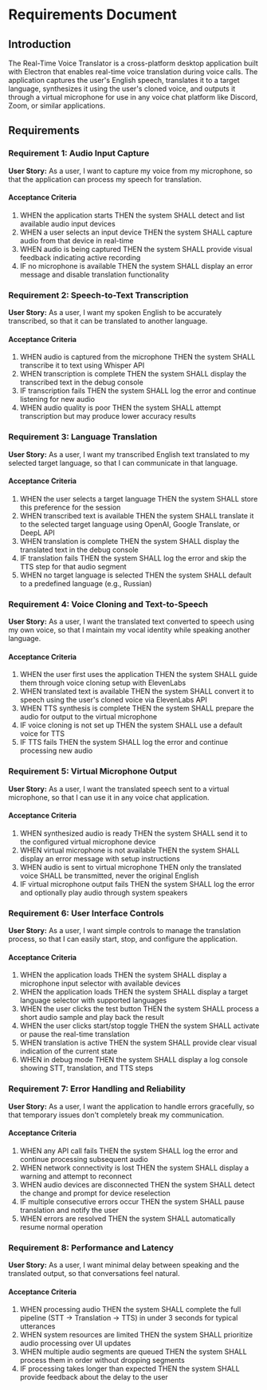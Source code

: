 # Requirements Document

## Introduction

The Real-Time Voice Translator is a cross-platform desktop application built with Electron that enables real-time voice translation during voice calls. The application captures the user's English speech, translates it to a target language, synthesizes it using the user's cloned voice, and outputs it through a virtual microphone for use in any voice chat platform like Discord, Zoom, or similar applications.

## Requirements

### Requirement 1: Audio Input Capture

**User Story:** As a user, I want to capture my voice from my microphone, so that the application can process my speech for translation.

#### Acceptance Criteria

1. WHEN the application starts THEN the system SHALL detect and list available audio input devices
2. WHEN a user selects an input device THEN the system SHALL capture audio from that device in real-time
3. WHEN audio is being captured THEN the system SHALL provide visual feedback indicating active recording
4. IF no microphone is available THEN the system SHALL display an error message and disable translation functionality

### Requirement 2: Speech-to-Text Transcription

**User Story:** As a user, I want my spoken English to be accurately transcribed, so that it can be translated to another language.

#### Acceptance Criteria

1. WHEN audio is captured from the microphone THEN the system SHALL transcribe it to text using Whisper API
2. WHEN transcription is complete THEN the system SHALL display the transcribed text in the debug console
3. IF transcription fails THEN the system SHALL log the error and continue listening for new audio
4. WHEN audio quality is poor THEN the system SHALL attempt transcription but may produce lower accuracy results

### Requirement 3: Language Translation

**User Story:** As a user, I want my transcribed English text translated to my selected target language, so that I can communicate in that language.

#### Acceptance Criteria

1. WHEN the user selects a target language THEN the system SHALL store this preference for the session
2. WHEN transcribed text is available THEN the system SHALL translate it to the selected target language using OpenAI, Google Translate, or DeepL API
3. WHEN translation is complete THEN the system SHALL display the translated text in the debug console
4. IF translation fails THEN the system SHALL log the error and skip the TTS step for that audio segment
5. WHEN no target language is selected THEN the system SHALL default to a predefined language (e.g., Russian)

### Requirement 4: Voice Cloning and Text-to-Speech

**User Story:** As a user, I want the translated text converted to speech using my own voice, so that I maintain my vocal identity while speaking another language.

#### Acceptance Criteria

1. WHEN the user first uses the application THEN the system SHALL guide them through voice cloning setup with ElevenLabs
2. WHEN translated text is available THEN the system SHALL convert it to speech using the user's cloned voice via ElevenLabs API
3. WHEN TTS synthesis is complete THEN the system SHALL prepare the audio for output to the virtual microphone
4. IF voice cloning is not set up THEN the system SHALL use a default voice for TTS
5. IF TTS fails THEN the system SHALL log the error and continue processing new audio

### Requirement 5: Virtual Microphone Output

**User Story:** As a user, I want the translated speech sent to a virtual microphone, so that I can use it in any voice chat application.

#### Acceptance Criteria

1. WHEN synthesized audio is ready THEN the system SHALL send it to the configured virtual microphone device
2. WHEN virtual microphone is not available THEN the system SHALL display an error message with setup instructions
3. WHEN audio is sent to virtual microphone THEN only the translated voice SHALL be transmitted, never the original English
4. IF virtual microphone output fails THEN the system SHALL log the error and optionally play audio through system speakers

### Requirement 6: User Interface Controls

**User Story:** As a user, I want simple controls to manage the translation process, so that I can easily start, stop, and configure the application.

#### Acceptance Criteria

1. WHEN the application loads THEN the system SHALL display a microphone input selector with available devices
2. WHEN the application loads THEN the system SHALL display a target language selector with supported languages
3. WHEN the user clicks the test button THEN the system SHALL process a short audio sample and play back the result
4. WHEN the user clicks start/stop toggle THEN the system SHALL activate or pause the real-time translation
5. WHEN translation is active THEN the system SHALL provide clear visual indication of the current state
6. WHEN in debug mode THEN the system SHALL display a log console showing STT, translation, and TTS steps

### Requirement 7: Error Handling and Reliability

**User Story:** As a user, I want the application to handle errors gracefully, so that temporary issues don't completely break my communication.

#### Acceptance Criteria

1. WHEN any API call fails THEN the system SHALL log the error and continue processing subsequent audio
2. WHEN network connectivity is lost THEN the system SHALL display a warning and attempt to reconnect
3. WHEN audio devices are disconnected THEN the system SHALL detect the change and prompt for device reselection
4. IF multiple consecutive errors occur THEN the system SHALL pause translation and notify the user
5. WHEN errors are resolved THEN the system SHALL automatically resume normal operation

### Requirement 8: Performance and Latency

**User Story:** As a user, I want minimal delay between speaking and the translated output, so that conversations feel natural.

#### Acceptance Criteria

1. WHEN processing audio THEN the system SHALL complete the full pipeline (STT → Translation → TTS) in under 3 seconds for typical utterances
2. WHEN system resources are limited THEN the system SHALL prioritize audio processing over UI updates
3. WHEN multiple audio segments are queued THEN the system SHALL process them in order without dropping segments
4. IF processing takes longer than expected THEN the system SHALL provide feedback about the delay to the user